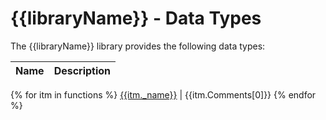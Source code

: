 # {{libraryName}} - Data Types

The {{libraryName}} library provides the following data types:

Name | Description
---- | -----------
{% for itm in functions %}
[{{itm._name}}]({{itm._name}}) | {{itm.Comments[0]}}
{% endfor %}
